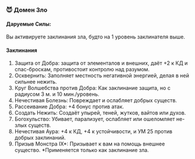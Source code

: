 ### 😈 Домен Зло
#### Даруемые Силы:
Вы активируете заклинания зла, будто на 1 уровень заклинателя выше.
#### Заклинания
1. Защита от Добра: защита от элементалов и внешних, даёт +2 к КД и спас-броскам, противостоит контролю над разумом.
2. Осквернить: Заполняет местность негативной энергией, делая в ней сильнее нежить.
3. Круг Волшебства против Добра: Как заклинание защита, но с радиусом 3 м. и 10 мин./уровень.
4. Нечестивая Болезнь: Повреждает и ослабляет добрых существ.
5. Рассеивание Добра: +4 бонус против атак.
6. Создать Нежить: Создаёт упырей, теней, жутков, вайтов или духов.
7. Богохульство: Убивает, парализует, ослабляет или ошеломляет не-злых существ.
8. Нечестивая Аура: +4 к КД, +4 к устойчивости, и УМ 25 против добрых заклинаний.
9. Призыв Монстра IХ\*: Призывает к вам на помощь внешнее существо.
\*Применяется только как заклинание зла.